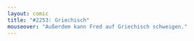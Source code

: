 ```yaml
---
layout: comic
title: "#2253: Griechisch"
mouseover: "Außerdem kann Fred auf Griechisch schweigen."
---
```

